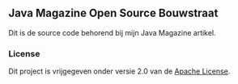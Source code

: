 ## Java Magazine Open Source Bouwstraat

Dit is de source code behorend bij mijn Java Magazine artikel.

### License

Dit project is vrijgegeven onder versie 2.0 van de
[Apache License](http://www.apache.org/licenses/LICENSE-2.0).